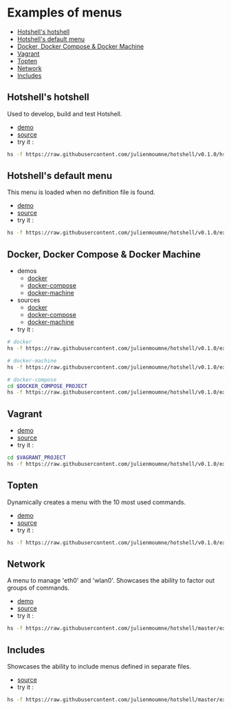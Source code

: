 # Examples of menus

  - [Hotshell's hotshell](#hotshells-hotshell)
  - [Hotshell's default menu](#hotshells-default-menu)
  - [Docker, Docker Compose & Docker Machine](#docker-docker-compose--docker-machine)
  - [Vagrant](#vagrant)
  - [Topten](#topten)
  - [Network](#network)
  - [Includes](#includes)

## Hotshell's hotshell

Used to develop, build and test Hotshell.

  - [demo](http://julienmoumne.github.io/hotshell/demos/hs.js.html)
  - [source](../hs.js)
  - try it :
```bash
hs -f https://raw.githubusercontent.com/julienmoumne/hotshell/v0.1.0/hs.js
```

## Hotshell's default menu

This menu is loaded when no definition file is found.

  - [demo](http://julienmoumne.github.io/hotshell/demos/default.hs.js.html)
  - [source](./default/default.hs.js)
  - try it :
```bash
hs -f https://raw.githubusercontent.com/julienmoumne/hotshell/v0.1.0/examples/default/default.hs.js
```

## Docker, Docker Compose & Docker Machine

  - demos
    * [docker](http://julienmoumne.github.io/hotshell/demos/docker.hs.js.html)
    * [docker-compose](http://julienmoumne.github.io/hotshell/demos/docker-compose.hs.js.html)
    * [docker-machine](http://julienmoumne.github.io/hotshell/demos/docker-machine.hs.js.html)
  - sources
    * [docker](./docker/docker.hs.js)
    * [docker-compose](./docker/docker-compose.hs.js)
    * [docker-machine](./docker/docker-machine.hs.js)
  - try it :
```bash
# docker
hs -f https://raw.githubusercontent.com/julienmoumne/hotshell/v0.1.0/examples/docker/docker.hs.js

# docker-machine
hs -f https://raw.githubusercontent.com/julienmoumne/hotshell/v0.1.0/examples/docker/docker-machine.hs.js

# docker-compose
cd $DOCKER_COMPOSE_PROJECT
hs -f https://raw.githubusercontent.com/julienmoumne/hotshell/v0.1.0/examples/docker/docker-compose.hs.js
```

## Vagrant

  - [demo](http://julienmoumne.github.io/hotshell/demos/vagrant.hs.js.html)
  - [source](./vagrant/vagrant.hs.js)
  - try it :
```bash
cd $VAGRANT_PROJECT
hs -f https://raw.githubusercontent.com/julienmoumne/hotshell/v0.1.0/examples/vagrant/vagrant.hs.js
```

## Topten

Dynamically creates a menu with the 10 most used commands.

  - [demo](http://julienmoumne.github.io/hotshell/demos/topten.hs.js.html)
  - [source](./topten/topten.hs.js)
  - try it :
```bash
hs -f https://raw.githubusercontent.com/julienmoumne/hotshell/v0.1.0/examples/topten/topten.hs.js
```

## Network

A menu to manage 'eth0' and 'wlan0'. Showcases the ability to factor out groups of commands.

  - [demo](http://julienmoumne.github.io/hotshell/demos/network.hs.js.html)
  - [source](./network/network.hs.js)
  - try it :
```bash
hs -f https://raw.githubusercontent.com/julienmoumne/hotshell/master/examples/network/network.hs.js
```

## Includes

Showcases the ability to include menus defined in separate files.

  - [source](./includes/includes.hs.js)
  - try it :
```bash
hs -f https://raw.githubusercontent.com/julienmoumne/hotshell/master/examples/includes/includes.hs.js
```